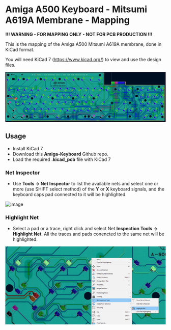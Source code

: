# Amiga A500 Keyboard - Mitsumi A619A Membrane - Mapping

**!!! WARNING - FOR MAPPING ONLY - NOT FOR PCB PRODUCTION !!!**

This is the mapping of the Amiga A500 Mitsumi A619A membrane, done in KiCad format.

You will need KiCad 7 (https://www.kicad.org/) to view and use the design files.

![](https://github.com/solarmon/Amiga-Keyboard/blob/master/KiCad/Mapping/A500/Amiga%20A500%20Keyboard%20-%20Mitsumi%20A619A%20Membrane%20-%20Mapping/Amiga%20A500%20Keyboard%20-%20Mitsumi%20A619A%20Membrane%20-%20Mapping.png)

## Usage

* Install KiCad 7.
* Download this **Amiga-Keyboard** Github repo.
* Load the required **.kicad_pcb** file with KiCad 7

### Net Inspector

* Use **Tools -> Net Inspector** to list the available nets and select one or more (use SHIFT select method) of the **Y** or **X** keyboard signals, and the keyboard caps pad connected to it will be highlighted.

![image](https://user-images.githubusercontent.com/46369787/229370991-cadc6f86-89ff-41f9-88b9-26cbfe1d01a0.png)

### Highlight Net

* Select a pad or a trace, right click and select Net **Inspection Tools -> Highlight Net**. All the traces and pads conencted to the same net will be highlighted.

![image](https://github.com/solarmon/Amiga-Keyboard/blob/master/KiCad/Wiki/KiCad-Hightlight-Net.png)
